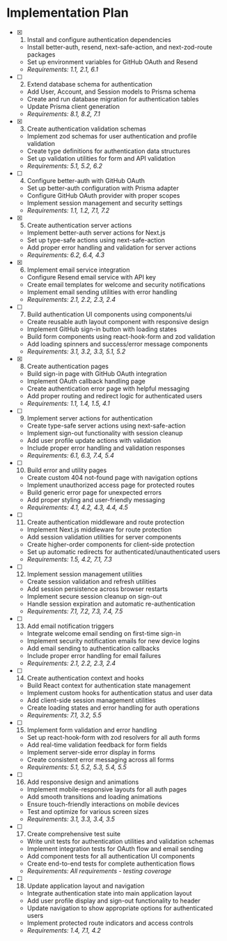 # Implementation Plan

- [x] 1. Install and configure authentication dependencies

  - Install better-auth, resend, next-safe-action, and next-zod-route packages
  - Set up environment variables for GitHub OAuth and Resend
  - _Requirements: 1.1, 2.1, 6.1_

- [ ] 2. Extend database schema for authentication

  - Add User, Account, and Session models to Prisma schema
  - Create and run database migration for authentication tables
  - Update Prisma client generation
  - _Requirements: 8.1, 8.2, 7.1_

- [x] 3. Create authentication validation schemas

  - Implement zod schemas for user authentication and profile validation
  - Create type definitions for authentication data structures
  - Set up validation utilities for form and API validation
  - _Requirements: 5.1, 5.2, 6.2_

- [ ] 4. Configure better-auth with GitHub OAuth

  - Set up better-auth configuration with Prisma adapter
  - Configure GitHub OAuth provider with proper scopes
  - Implement session management and security settings
  - _Requirements: 1.1, 1.2, 7.1, 7.2_

- [x] 5. Create authentication server actions

  - Implement better-auth server actions for Next.js
  - Set up type-safe actions using next-safe-action
  - Add proper error handling and validation for server actions
  - _Requirements: 6.2, 6.4, 4.3_

- [x] 6. Implement email service integration






  - Configure Resend email service with API key
  - Create email templates for welcome and security notifications
  - Implement email sending utilities with error handling
  - _Requirements: 2.1, 2.2, 2.3, 2.4_

- [ ] 7. Build authentication UI components using components/ui











  - Create reusable auth layout component with responsive design
  - Implement GitHub sign-in button with loading states
  - Build form components using react-hook-form and zod validation
  - Add loading spinners and success/error message components
  - _Requirements: 3.1, 3.2, 3.3, 5.1, 5.2_

- [x] 8. Create authentication pages







  - Build sign-in page with GitHub OAuth integration
  - Implement OAuth callback handling page
  - Create authentication error page with helpful messaging
  - Add proper routing and redirect logic for authenticated users
  - _Requirements: 1.1, 1.4, 1.5, 4.1_

- [ ] 9. Implement server actions for authentication

  - Create type-safe server actions using next-safe-action
  - Implement sign-out functionality with session cleanup
  - Add user profile update actions with validation
  - Include proper error handling and validation responses
  - _Requirements: 6.1, 6.3, 7.4, 5.4_

- [ ] 10. Build error and utility pages

  - Create custom 404 not-found page with navigation options
  - Implement unauthorized access page for protected routes
  - Build generic error page for unexpected errors
  - Add proper styling and user-friendly messaging
  - _Requirements: 4.1, 4.2, 4.3, 4.4, 4.5_

- [ ] 11. Create authentication middleware and route protection

  - Implement Next.js middleware for route protection
  - Add session validation utilities for server components
  - Create higher-order components for client-side protection
  - Set up automatic redirects for authenticated/unauthenticated users
  - _Requirements: 1.5, 4.2, 7.1, 7.3_

- [ ] 12. Implement session management utilities

  - Create session validation and refresh utilities
  - Add session persistence across browser restarts
  - Implement secure session cleanup on sign-out
  - Handle session expiration and automatic re-authentication
  - _Requirements: 7.1, 7.2, 7.3, 7.4, 7.5_

- [ ] 13. Add email notification triggers

  - Integrate welcome email sending on first-time sign-in
  - Implement security notification emails for new device logins
  - Add email sending to authentication callbacks
  - Include proper error handling for email failures
  - _Requirements: 2.1, 2.2, 2.3, 2.4_

- [ ] 14. Create authentication context and hooks

  - Build React context for authentication state management
  - Implement custom hooks for authentication status and user data
  - Add client-side session management utilities
  - Create loading states and error handling for auth operations
  - _Requirements: 7.1, 3.2, 5.5_

- [ ] 15. Implement form validation and error handling

  - Set up react-hook-form with zod resolvers for all auth forms
  - Add real-time validation feedback for form fields
  - Implement server-side error display in forms
  - Create consistent error messaging across all forms
  - _Requirements: 5.1, 5.2, 5.3, 5.4, 5.5_

- [ ] 16. Add responsive design and animations

  - Implement mobile-responsive layouts for all auth pages
  - Add smooth transitions and loading animations
  - Ensure touch-friendly interactions on mobile devices
  - Test and optimize for various screen sizes
  - _Requirements: 3.1, 3.3, 3.4, 3.5_

- [ ] 17. Create comprehensive test suite

  - Write unit tests for authentication utilities and validation schemas
  - Implement integration tests for OAuth flow and email sending
  - Add component tests for all authentication UI components
  - Create end-to-end tests for complete authentication flows
  - _Requirements: All requirements - testing coverage_

- [ ] 18. Update application layout and navigation
  - Integrate authentication state into main application layout
  - Add user profile display and sign-out functionality to header
  - Update navigation to show appropriate options for authenticated users
  - Implement protected route indicators and access controls
  - _Requirements: 1.4, 7.1, 4.2_

